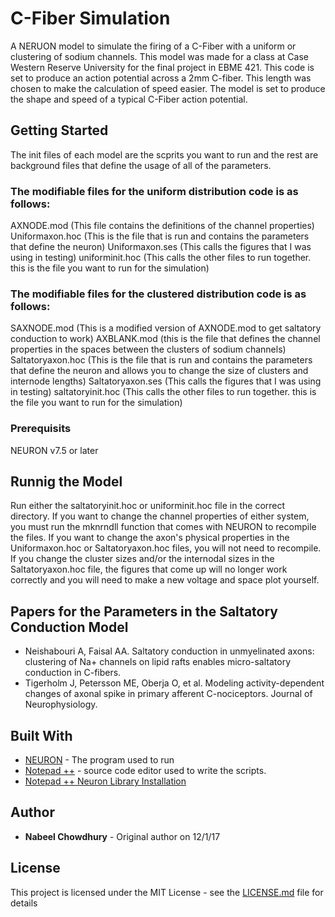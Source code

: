 # C-Fiber Simulation

A NERUON model to simulate the firing of a C-Fiber with a uniform or clustering of sodium channels. This model was made for a class at Case Western Reserve University for the final project in EBME 421. This code is set to produce an action potential across a 2mm C-fiber. This length was chosen to make the calculation of speed easier. The model is set to produce the shape and speed of a typical C-Fiber action potential.

## Getting Started

The init files of each model are the scprits you want to run and the rest are background files that define the usage of all of the parameters.

### The modifiable files for the uniform distribution code is as follows:

AXNODE.mod (This file contains the definitions of the channel properties)
Uniformaxon.hoc (This is the file that is run and contains the parameters that define the neuron)
Uniformaxon.ses (This calls the figures that I was using in testing)
uniforminit.hoc (This calls the other files to run together. this is the file you want to run for the simulation)

### The modifiable files for the clustered distribution code is as follows:

SAXNODE.mod (This is a modified version of AXNODE.mod to get saltatory conduction to work)
AXBLANK.mod (this is the file that defines the channel properties in the spaces between the clusters of sodium channels)
Saltatoryaxon.hoc (This is the file that is run and contains the parameters that define the neuron and allows you to change the size of clusters and internode lengths)
Saltatoryaxon.ses (This calls the figures that I was using in testing)
saltatoryinit.hoc (This calls the other files to run together. this is the file you want to run for the simulation)

### Prerequisits

NEURON v7.5 or later

## Runnig the Model

Run either the saltatoryinit.hoc or uniforminit.hoc file in the correct directory. If you want to change the channel properties of either system, you must run the mknrndll function that comes with NEURON to recompile the files. If you want to change the axon's physical properties in the Uniformaxon.hoc or Saltatoryaxon.hoc files, you will not need to recompile. If you change the cluster sizes and/or the internodal sizes in the Saltatoryaxon.hoc file, the figures that come up will no longer work correctly and you will need to make a new voltage and space plot yourself.

## Papers for the Parameters in the Saltatory Conduction Model

* Neishabouri A, Faisal AA. Saltatory conduction in unmyelinated axons: clustering of Na+ channels on lipid rafts enables micro-saltatory conduction in C-fibers.
* Tigerholm J, Petersson ME, Oberja O, et al. Modeling activity-dependent changes of axonal spike in primary afferent C-nociceptors. Journal of Neurophysiology.

## Built With

* [NEURON](https://www.neuron.yale.edu/neuron/) - The program used to run
* [Notepad ++](https://notepad-plus-plus.org/) - source code editor used to write the scripts. 
* [Notepad ++ Neuron Library Installation](https://www.neuron.yale.edu/phpBB/viewtopic.php?t=1763)

## Author
* **Nabeel Chowdhury** - Original author on 12/1/17

## License

This project is licensed under the MIT License - see the [LICENSE.md](LICENSE.md) file for details
